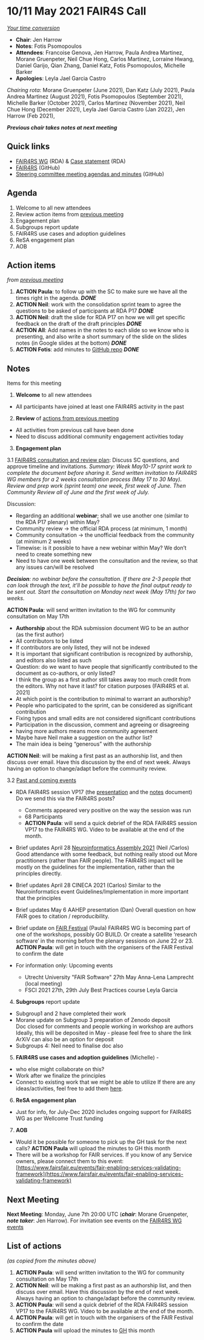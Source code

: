 # 10/11 May 2021 FAIR4S Call

_[Your time conversion](https://www.timeanddate.com/worldclock/fixedtime.html?msg=FAIR4RS+May+committee+meeting&iso=20210510T20&p1=1440)_

- **Chair**: Jen Harrow
- **Notes**: Fotis Psomopoulos
- **Attendees**: Francoise Genova, Jen Harrow, Paula Andrea Martinez, Morane Gruenpeter, Neil Chue Hong, Carlos Martinez, Lorraine Hwang, Daniel Garijo, Qian Zhang, Daniel Katz, Fotis Psomopoulos, Michelle Barker
- **Apologies**: Leyla Jael Garcia Castro

_Chairing rota_: Morane Gruenpeter (June 2021), Dan Katz (July 2021), Paula Andrea Martinez (August 2021), Fotis Psomopoulos (September 2021), Michelle Barker (October 2021), Carlos Martinez (November 2021), Neil Chue Hong (December 2021), Leyla Jael Garcia Castro (Jan 2022), Jen Harrow (Feb 2021),

_**Previous chair takes notes at next meeting**_


## Quick links

 - [FAIR4RS WG](https://www.rd-alliance.org/groups/fair-4-research-software-fair4rs-wg) (RDA) & [Case statement](https://www.rd-alliance.org/group/fair-4-research-software-fair4rs-wg/case-statement/fair-research-software-wg-case-statement) (RDA)
 - [FAIR4RS](https://github.com/force11/FAIR4RS) (GitHub)
 - [Steering committee meeting agendas and minutes](https://github.com/force11/FAIR4RS/tree/master/meetings/2020) (GitHub)


## Agenda


1. Welcome to all new attendees
2. Review action items from [previous meeting](https://github.com/force11/FAIR4RS/blob/master/meetings/2021/2021-04-12-Minutes.md#list-of-actions)
3. Engagement plan
4. Subgroups report update
5. FAIR4RS use cases and adoption guidelines
6. ReSA engagement plan
7. AOB


## Action items

_from [previous meeting](https://github.com/force11/FAIR4RS/blob/master/meetings/2021/2021-04-12-Minutes.md#list-of-actions)_

1. **ACTION Paula**: to follow up with the SC to make sure we have all the times right in the agenda. _**DONE**_
1. **ACTION Neil**: work with the consolidation sprint team to agree the questions to be asked of participants at RDA P17 _**DONE**_
1. **ACTION Neil**: draft the slide for RDA P17 on how we will get specific feedback on the draft of the draft principles _**DONE**_
1. **ACTION All**: Add names in the notes to each slide so we know who is presenting, and also write a short summary of the slide on the slides notes (in Google slides at the bottom) _**DONE**_
1. **ACTION Fotis**: add minutes to [GitHub repo](https://github.com/force11/FAIR4RS) _**DONE**_



## Notes

Items for this meeting


1. **Welcome** to all new attendees
  - All participants have joined at least one FAIR4RS activity in the past

2. **Review** of [actions from previous meeting](https://github.com/force11/FAIR4RS/blob/master/meetings/2021/2021-03-08-Minutes.md)
  - All activities from previous call have been done
  - Need to discuss additional community engagement activities today

3. **Engagement plan**

  3.1 [FAIR4RS consultation and review plan](https://docs.google.com/document/d/1VKF2ZvF2fXFWruOJcslQmjKNc1wJPX3TgHRlU7nP-yI/edit#): Discuss SC questions, and approve timeline and invitations.
_Summary: Week May10-17 sprint work to complete the document before sharing it. Send written invitation to FAIR4RS WG members for a 2 weeks consultation process (May 17 to 30 May). Review and prep work (sprint team) one week, first week of June. Then Community Review all of June and the first week of July._

  Discussion:
  - Regarding an additional **webinar**; shall we use another one (similar to the RDA P17 plenary) within May?
  - Community review -> the official RDA process (at minimum, 1 month)
  - Community consultation -> the unofficial feedback from the community (at minimum 2 weeks)
  - Timewise: is it possible to have a new webinar within May? We don’t need to create something new
  - Need to have one week between the consultation and the review, so that any issues can/will be resolved

  _**Decision**: no webinar before the consultation. If there are 2-3 people that can look through the text, it’ll be possible to have the final output ready to be sent out. Start the consultation on Monday next week (May 17th) for two weeks._

  **ACTION Paula**: will send written invitation to the WG for community consultation on May 17th

  - **Authorship** about the RDA submission document
WG to be an author (as the first author)
  - All contributors to be listed
  - If contributors are only listed, they will not be indexed
  - It is important that significant contribution is recognized by authorship, and editors also listed as such
  - Question: do we want to have people that significantly contributed to the document as co-authors, or only listed?
  - I think the group as a first author still takes away too much credit from the editors. Why not have it last?
for citation purposes (FAIR4RS et al. 2021]
  - At which point is the contribution to minimal to warrant an authorship?
  - People who participated to the sprint, can be considered as significant contribution
  - Fixing typos and small edits are not considered significant contributions
  - Participation in the discussion, comment and agreeing or disagreeing
  - having more authors means more community agreement
  - Maybe have Neil make a suggestion on the author list?
  - The main idea is being “generous” with the authorship

  **ACTION Neil**: will be making a first past as an authorship list, and then discuss over email. Have this discussion by the end of next week. Always having an option to change/adapt before the community review.

  3.2 [Past and coming events](https://github.com/force11/FAIR4RS/blob/master/CommunityEngagement.md)
  - RDA FAIR4RS session VP17 (the [presentation](https://docs.google.com/presentation/d/1rX4iGsYhzDbrfHU6KkLZOGdY9y8BzRwRXxjiu8NgFJc/present) and the [notes](https://docs.google.com/document/d/12HkgeK35K5f9lfIk3-QLw1x8w7UL1KfrOp9CW9S97OY/edit?usp=sharing) document) Do we send this via the FAIR4RS posts?
    - Comments appeared very positive on the way the session was run
    - 68 Participants
    - **ACTION Paula**: will send a quick debrief of the RDA FAIR4RS session VP17 to the FAIR4RS WG. Video to be available at the end of the month.

  - Brief updates April 28 [Neuroinformatics Assembly 2021](https://neuroinformatics.incf.org/2021/program-week-2) (Neil /Carlos)
Good attendance with some feedback, but nothing really stood out
More practitioners (rather than FAIR people).
The FAIR4RS impact will be mostly on the guidelines for the implementation, rather than the principles directly.
  - Brief updates April 28 CINECA 2021 (Carlos)
Similar to the Neuroinformatics event
Guidelines/Implementation in more important that the principles
  - Brief updates May 6 AAHEP presentation (Dan)
Overall question on how FAIR goes to citation / reproducibility.
  - Brief update on [FAIR Festival](https://www.go-fair.org/events/fair-festival-2021/) (Paula)
FAIR4RS WG is becoming part of one of the workshops, possibly GO BUILD. Or create a satellite ‘research software’ in the morning before the plenary sessions on June 22 or 23. **ACTION Paula**: will get in touch with the organisers of the FAIR Festival to confirm the date
  - For information only: Upcoming events
    - Utrecht University "FAIR Software" 27th May Anna-Lena Lamprecht (local meeting)
    - FSCI 2021 27th, 29th July Best Practices course Leyla Garcia

4. **Subgroups** report update
  - Subgroup1 and 2 have completed their work
  - Morane update on Subgroup 3 preparation of Zenodo deposit  
Doc closed for comments and people working in workshop are authors
Ideally, this will be deposited in May - please feel free to share the link
ArXiV can also be an option for deposit
  - Subgroups 4: Neil need to finalise doc also

5. **FAIR4RS use cases and adoption guidelines** (Michelle) -
  - who else might collaborate on this?
  - Work after we finalize the principles
  - Connect to existing work that we might be able to utilize
If there are any ideas/activities, feel free to add them [here](https://docs.google.com/document/d/19BjNe3pRnsNVKcN_HXS7Fm-AjUI-fDu4bSb7j5dW7gw/edit).

6. **ReSA engagement plan**
  - Just for info, for July-Dec 2020 includes ongoing support for FAIR4RS WG as per Wellcome Trust funding

7. **AOB**
  - Would it be possible for someone to pick up the GH task for the next calls? **ACTION Paula** will upload the minutes to GH this month
  - There will be a workshop for FAIR services. If you know of any Service owners, please connect them to this event: [https://www.fairsfair.eu/events/fair-enabling-services-validating-framework](https://www.fairsfair.eu/events/fair-enabling-services-validating-framework)

## Next Meeting

**Next Meeting**: Monday, June 7th 20:00 UTC (_**chair**_: Morane Gruenpeter, _**note taker**_: Jen Harrow). For invitation see events on the [FAIR4RS WG events](https://www.rd-alliance.org/node/69317/events)

## List of actions

_(as copied from the minutes above)_

1. **ACTION Paula**: will send written invitation to the WG for community consultation on May 17th
1. **ACTION Neil**: will be making a first past as an authorship list, and then discuss over email. Have this discussion by the end of next week. Always having an option to change/adapt before the community review.
1. **ACTION Paula**: will send a quick debrief of the RDA FAIR4RS session VP17 to the FAIR4RS WG. Video to be available at the end of the month.
1. **ACTION Paula**: will get in touch with the organisers of the FAIR Festival to confirm the date
1. **ACTION Paula** will upload the minutes to [GH](https://github.com/force11/FAIR4RS/blob/master/meetings/) this month
